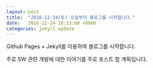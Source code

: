 ```yaml
---
layout: post
title:  "2016-12-24(토) 오늘부터 블로그를 시작합니다."
date:   2016-12-24 18:53:00 +0900
categories: jekyll update
---
```


Github Pages + Jekyll를 이용하여 블로그를 시작합니다.

주로 SW 관련 개발에 대한 이야기를 주로 포스트 할 계획입니다.
